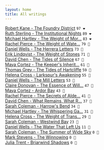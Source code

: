 ```yaml
---
layout: home
title: All writings
---
```

[Robert Kane - The Foundry District](/works/Robert-Kane-The-Foundry-District.html) `97 ❤️`  
[Ruth Sterling - The Institutional Nights](/works/Ruth-Sterling-The-Institutional-Nights.html) `89 ❤️`  
[Michael Hartley - The Weight of Mor…](/works/Michael-Hartley-The-Weight-of-Morning.html) `83 ❤️`  
[Rachel Pierce - The Weight of Wate…](/works/Rachel-Pierce-The-Weight-of-Water-Music.html) `79 🩷`  
[Daniel Wells - The Herrera Letters](/works/Daniel-Wells-The-Herrera-Letters.html) `73 🩷`  
[Erik Lindqvist - The Weight of Stones](/works/Erik-Lindqvist-The-Weight-of-Stones.html) `71 🩷`  
[David Chen - The Tides of Silence](/works/David-Chen-The-Tides-of-Silence.html) `67 🩷`  
[Maya Cortez - The Keeper's Inherit…](/works/Maya-Cortez-The-Keeper's-Inheritance.html) `61 🩷`  
[Thomas Grey - The Tides of Hartcliffe](/works/Thomas-Grey-The-Tides-of-Hartcliffe.html) `59 🧡`  
[Helena Cross - Larkspur's Awakening](/works/Helena-Cross-Larkspur's-Awakening.html) `55 🧡`  
[Daniel Wells - The Mill Letters](/works/Daniel-Wells-The-Mill-Letters.html) `53 🧡`  
[Claire Donovan - The Essence of Will…](/works/Claire-Donovan-The-Essence-of-Willowbrook.html) `47 🧡`  
[Maya Cortez - Ardor Bay](/works/Maya-Cortez-Ardor-Bay.html) `43 🧡`  
[Rachel Pierce - The Secrets of Alde…](/works/Rachel-Pierce-The-Secrets-of-Alderwood-Hall.html) `41 🧡`  
[David Chen - What Remains, What R…](/works/David-Chen-What-Remains,-What-Returns.html) `37 💛`  
[Sarah Coleman - Harrow's Bend](/works/Sarah-Coleman-Harrows-Bend.html) `34 💛`  
[Michael Hartley - The Whispering Ga…](/works/Michael-Hartley-The-Whispering-Garden.html) `31 💛`  
[Helena Cross - The Weight of Trans…](/works/Helena-Cross-The-Weight-of-Translation.html) `29 💛`  
[Sarah Coleman - Westwind Bay](/works/Sarah-Coleman-Westwind-Bay.html) `23 💛`  
[Daniel Wells - The Water That Left Us](/works/Daniel-Wells-The-Water-That-Left-Us.html) `11 🩶`  
[Sarah Coleman - The Summer of Wide Sky](/works/Sarah-Coleman-The-Summer-of-Wide-Sky.html) `0 🩶`  
[Mark Stevens - The Winnowing](/works/Mark-Stevens-The-Winnowing.html) `0 🩶`  
[Julia Trent - Briarwind Shadows](/works/Julia-Trent-Briarwind-Shadows.html) `0 🩶`  
